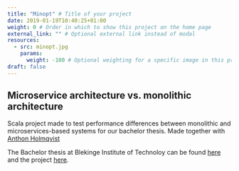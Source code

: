 ```yaml
---
title: "Minopt" # Title of your project
date: 2019-01-19T10:40:25+01:00
weight: 0 # Order in which to show this project on the home page
external_link: "" # Optional external link instead of modal
resources:
  - src: minopt.jpg
    params:
      weight: -100 # Optional weighting for a specific image in this project folder
draft: false
---
```


## Microservice architecture vs. monolithic architecture

Scala project made to test performance differences between monolithic and microservices-based systems for our bachelor thesis. Made together with [Anthon Holmqvist](https://holmqvist.xyz)

The Bachelor thesis at Blekinge Institute of Technoloy can be found [here](http://urn.kb.se/resolve?urn=urn:nbn:se:bth-14888) and the project [here](https://github.com/flygare/Minopt).

